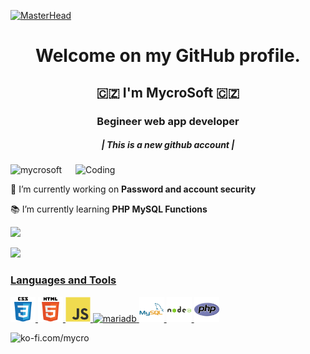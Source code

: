 [![MasterHead](https://i.imgur.com/94SyjmP.png)]()
<h1 align="center">Welcome on my GitHub profile.</h1>
<h2 align="center">🇨🇿 I'm MycroSoft 🇨🇿</h2>
<h3 align="center">Begineer web app developer</h3>
<h5 align="center"> | This is a new github account | </h5>


<img class="myIMG" align="right" alt="Coding" width="400" src="https://i.pinimg.com/originals/e4/26/70/e426702edf874b181aced1e2fa5c6cde.gif">
<p align="left"> <img src="[https://i.imgur.com/94SyjmP.png](https://komarev.com/ghpvc/?username=mycrosoft&label=Profile%20views&color=0e75b6&style=flat)" alt="mycrosoft" /> </p>

💾 I’m currently working on **Password and account security**

📚 I’m currently learning **PHP MySQL Functions** 

<a alihing="left" href="https://mycrosoft.gitbook.io/book/"><img src="https://i.imgur.com/1nweJZx.png" width="250"></a>

<img src="https://i.imgur.com/VXi9VEd.png"  width="250">

<h3 align="left"><u>Languages and Tools</u></h3>
<p align="left"> <a href="https://www.w3schools.com/css/" target="_blank" rel="noreferrer"> <img src="https://raw.githubusercontent.com/devicons/devicon/master/icons/css3/css3-original-wordmark.svg" alt="css3" width="40" height="40"/> </a> <a href="https://www.w3.org/html/" target="_blank" rel="noreferrer"> <img src="https://raw.githubusercontent.com/devicons/devicon/master/icons/html5/html5-original-wordmark.svg" alt="html5" width="40" height="40"/> </a> <a href="https://developer.mozilla.org/en-US/docs/Web/JavaScript" target="_blank" rel="noreferrer"> <img src="https://raw.githubusercontent.com/devicons/devicon/master/icons/javascript/javascript-original.svg" alt="javascript" width="40" height="40"/> </a> <a href="https://mariadb.org/" target="_blank" rel="noreferrer"> <img src="https://www.vectorlogo.zone/logos/mariadb/mariadb-icon.svg" alt="mariadb" width="40" height="40"/> </a> <a href="https://www.mysql.com/" target="_blank" rel="noreferrer"> <img src="https://raw.githubusercontent.com/devicons/devicon/master/icons/mysql/mysql-original-wordmark.svg" alt="mysql" width="40" height="40"/> </a> <a href="https://nodejs.org" target="_blank" rel="noreferrer"> <img src="https://raw.githubusercontent.com/devicons/devicon/master/icons/nodejs/nodejs-original-wordmark.svg" alt="nodejs" width="40" height="40"/> </a> <a href="https://www.php.net" target="_blank" rel="noreferrer"> <img src="https://raw.githubusercontent.com/devicons/devicon/master/icons/php/php-original.svg" alt="php" width="40" height="40"/> </a> </p>

<p><a href="https://ko-fi.com/ko-fi.com/mycro"> <img align="left" src="https://cdn.ko-fi.com/cdn/kofi3.png?v=3" height="50" width="210" alt="ko-fi.com/mycro" /></a></p><br><br>


